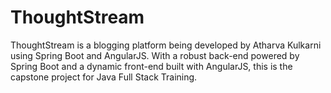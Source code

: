 # ThoughtStream
ThoughtStream is a blogging platform being developed by Atharva Kulkarni using Spring Boot and AngularJS. With a robust back-end powered by Spring Boot and a dynamic front-end built with AngularJS, this is the capstone project for Java Full Stack Training.
